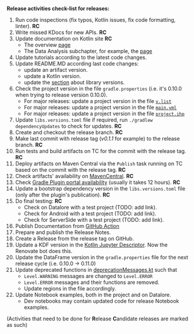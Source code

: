 **Release activities check-list for releases:**

1. Run code inspections (fix typos, Kotlin issues, fix code formatting, linter). **RC**
2. Write missed KDocs for new APIs. **RC**
3. Update documentation on Kotlin site **RC**
   - The overview [page](https://kotlinlang.org/docs/data-analysis-overview.html)
   - The Data Analysis subchapter, for example, the [page](https://kotlinlang.org/docs/data-analysis-work-with-data-sources.html)
3. Update tutorials according to the latest code changes.
4. Update README.MD according last code changes:
   - update an artifact version.
   - update a Kotlin version.
   - update the [section](README.md#kotlin-kotlin-jupyter-openapi-arrow-and-jdk-versions) about library versions.
5. Check the project version in the file `gradle.properties` (i.e. it's 0.10.0 when trying to release version 0.10.0).
   - For major releases: update a project version in the file [`v.list`](https://github.com/Kotlin/dataframe/blame/master/docs/StardustDocs/v.list)
   - For major releases: update a project version in the file [`main.yml`](https://github.com/Kotlin/dataframe/blob/master/.github/workflows/main.yml)
   - For major releases: update a project version in the file [`project.ihp`](https://github.com/Kotlin/dataframe/blob/master/docs/StardustDocs/project.ihp)
6. Update `libs.versions.toml` file if required, run `./gradlew dependencyUpdates` to check for updates. **RC**
7. Create and checkout the release branch. **RC**
8. Make last commit with release tag (_v0.1.1_ for example) to the release branch. **RC**
9. Run tests and build artifacts on TC for the commit with the release tag. **RC**
10. Deploy artifacts on Maven Central via the `Publish` task running on TC based on the commit with the release tag. **RC**
11. Check artifacts' availability on [MavenCentral](https://mvnrepository.com/artifact/org.jetbrains.kotlinx/dataframe). **RC**
12. Check [Gradle Plugin portal availability](https://plugins.gradle.org/plugin/org.jetbrains.kotlinx.dataframe/) (usually it takes 12 hours). **RC**
13. Update a bootstrap dependency version in the `libs.versions.toml` file (only after the plugin's publication). **RC**
14. Do final testing: **RC**
    - Check on Datalore with a test project (TODO: add link).
    - Check for Android with a test project (TODO: add link).
    - Check for ServerSide with a test project (TODO: add link).
15. Publish Documentation from [GitHub Action](https://github.com/Kotlin/dataframe/actions/workflows/main.yml)
16. Prepare and publish the Release Notes.
17. Create a Release from the release tag on GitHub.
18. Update a KDF version in the [Kotlin Jupyter Descriptor](https://github.com/Kotlin/kotlin-jupyter-libraries/blob/master/dataframe.json). Now the Renovate bot does this.
19. Update the DataFrame version in the `gradle.properties` file for the next release cycle (i.e. 0.10.0 -> 0.11.0)
20. Update deprecated functions in [deprecationMessages.kt](/core/src/main/kotlin/org/jetbrains/kotlinx/dataframe/util/deprecationMessages.kt)
    such that 
    - `Level.WARNING` messages are changed to `Level.ERROR`
    - `Level.ERROR` messages and their functions are removed.
    - Update regions in the file accordingly.
21. Update Notebook examples, both in the project and on Datalore.
    - Dev notebooks may contain updated code for release Notebook examples.

(Activities that need to be done for **R**elease **C**andidate releases are marked as such)
